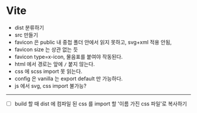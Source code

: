 <!-- @format -->

# Vite

- dist 분류하기
- src 만들기
- favicon 은 public 내 중첩 폴더 안에서 읽지 못하고, svg+xml 적용 안됨,
- favicon size 는 상관 없는 듯
- favicon type=x-icon, 물음표를 붙여야 작동된다.
- html 에서 경로는 앞에 `/` 붙지 않는다.
- css 에 scss import 못 읽는다.
- config 은 vanilla 는 export default 만 가능하다.
- js 에서 svg, css import 불가능?

---

- [ ] build 할 때 dist 에 컴파일 된 css 를 import 할 '이름 가진 css 파일'로 복사하기
